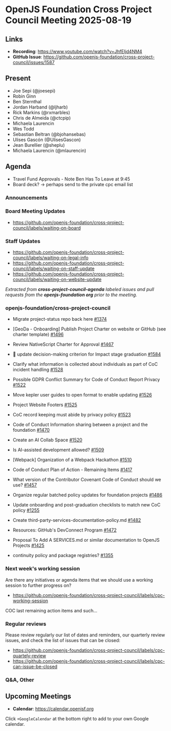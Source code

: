 # OpenJS Foundation Cross Project Council Meeting 2025-08-19

## Links

* **Recording**: https://www.youtube.com/watch?v=JhfEIjd4NM4
* **GitHub Issue**: https://github.com/openjs-foundation/cross-project-council/issues/1587

## Present

* Joe Sepi (@joesepi)
* Robin Ginn
* Ben Sternthal
* Jordan Harband (@ljharb)
* Rick Markins (@rxmarbles)
* Chris de Almeida (@ctcpip)
* Michaela Laurencin
* Wes Todd
* Sebastian Beltran (@bjohansebas)
* Ulises Gascón (@UlisesGascon)
* Jean Burellier (@sheplu)
* Michaela Laurencin (@mlaurencin)

## Agenda

* Travel Fund Approvals - Note Ben Has To Leave at 9:45
* Board deck? → perhaps send to the private cpc email list

### Announcements

### Board Meeting Updates

- https://github.com/openjs-foundation/cross-project-council/labels/waiting-on-board

### Staff Updates

- https://github.com/openjs-foundation/cross-project-council/labels/waiting-on-legal-info
- https://github.com/openjs-foundation/cross-project-council/labels/waiting-on-staff-update
- https://github.com/openjs-foundation/cross-project-council/labels/waiting-on-website-update

_Extracted from **cross-project-council-agenda** labeled issues and pull requests from the **openjs-foundation org** prior to the meeting._

### openjs-foundation/cross-project-council

* Migrate project-status repo back here [#1374](https://github.com/openjs-foundation/cross-project-council/issues/1374)

* \[GeoDa - Onboarding\] Publish Project Charter on website or GitHub (see charter template) [#1496](https://github.com/openjs-foundation/cross-project-council/issues/1496)

* Review NativeScript Charter for Approval [#1467](https://github.com/openjs-foundation/cross-project-council/issues/1467)

* 📝 update decision-making criterion for Impact stage graduation [#1584](https://github.com/openjs-foundation/cross-project-council/pull/1584)

* Clarify what information is collected about individuals as part of CoC incident handling [#1528](https://github.com/openjs-foundation/cross-project-council/issues/1528)

* Possible GDPR Conflict Summary for Code of Conduct Report Privacy [#1522](https://github.com/openjs-foundation/cross-project-council/issues/1522)

* Move kepler user guides to open format to enable updating [#1526](https://github.com/openjs-foundation/cross-project-council/issues/1526)

* Project Website Footers [#1525](https://github.com/openjs-foundation/cross-project-council/issues/1525)

* CoC record keeping must abide by privacy policy [#1523](https://github.com/openjs-foundation/cross-project-council/pull/1523)

* Code of Conduct Information sharing between a project and the foundation [#1470](https://github.com/openjs-foundation/cross-project-council/issues/1470)

* Create an AI Collab Space [#1520](https://github.com/openjs-foundation/cross-project-council/issues/1520)

* Is AI-assisted development allowed? [#1509](https://github.com/openjs-foundation/cross-project-council/issues/1509)

* \[Webpack\] Organization of a Webpack Hackathon [#1510](https://github.com/openjs-foundation/cross-project-council/issues/1510)

* Code of Conduct Plan of Action - Remaining Items [#1417](https://github.com/openjs-foundation/cross-project-council/issues/1417)

* What version of the Contributor Covenant Code of Conduct should we use? [#1457](https://github.com/openjs-foundation/cross-project-council/issues/1457)

* Organize regular batched policy updates for foundation projects [#1486](https://github.com/openjs-foundation/cross-project-council/issues/1486)

* Update onboarding and post-graduation checklists to match new CoC policy [#1255](https://github.com/openjs-foundation/cross-project-council/issues/1255)

* Create third-party-services-documentation-policy.md [#1482](https://github.com/openjs-foundation/cross-project-council/pull/1482)

* Resources: GitHub's DevConnect Program [#1472](https://github.com/openjs-foundation/cross-project-council/issues/1472)

* Proposal To Add A SERVICES.md or similar documentation to OpenJS Projects [#1425](https://github.com/openjs-foundation/cross-project-council/issues/1425)

* continuity policy and package registries? [#1355](https://github.com/openjs-foundation/cross-project-council/issues/1355)

### Next week's working session

Are there any initiatives or agenda items that we should use a working session to further progress on?
- https://github.com/openjs-foundation/cross-project-council/labels/cpc-working-session

COC last remaining action items and such…

### Regular reviews

Please review regularly our list of dates and reminders, our quarterly review issues, and check the list of issues that can be closed:

- https://github.com/openjs-foundation/cross-project-council/labels/cpc-quartely-review
- https://github.com/openjs-foundation/cross-project-council/labels/cpc-can-issue-be-closed

### Q&A, Other

## Upcoming Meetings

- **Calendar**: <https://calendar.openjsf.org>

Click `+GoogleCalendar` at the bottom right to add to your own Google calendar.
